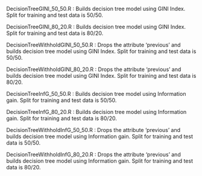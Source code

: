 DecisionTreeGINI_50_50.R : Builds decision tree model using GINI Index. Split for training and test data is 50/50.

DecisionTreeGINI_80_20.R : Builds decision tree model using GINI Index. Split for training and test data is 80/20.

DecisionTreeWithholdGINI_50_50.R : Drops the attribute ‘previous’ and builds decision tree model using GINI Index. Split for training and test data is 50/50.

DecisionTreeWithholdGINI_80_20.R : Drops the attribute ‘previous’ and builds decision tree model using GINI Index. Split for training and test data is 80/20.

DecisionTreeInfG_50_50.R : Builds decision tree model using Information gain. Split for training and test data is 50/50.

DecisionTreeInfG_80_20.R : Builds decision tree model using Information gain. Split for training and test data is 80/20.

DecisionTreeWithholdInfG_50_50.R : Drops the attribute ‘previous’ and builds decision tree model using Information gain. Split for training and test data is 50/50.

DecisionTreeWithholdInfG_80_20.R : Drops the attribute ‘previous’ and builds decision tree model using Information gain. Split for training and test data is 80/20.


